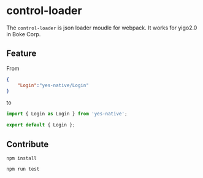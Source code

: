 # control-loader
The `control-loader` is json loader moudle for webpack. It works for yigo2.0 in Boke Corp.
## Feature
From
```json
{
    "Login":"yes-native/Login"
}
```

to

```javascript
import { Login as Login } from 'yes-native';

export default { Login };
```



## Contribute

```
npm install
```

```
npm run test
```